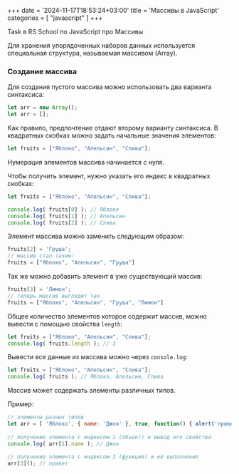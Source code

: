 +++
date = '2024-11-17T18:53:24+03:00'
title = 'Массивы в JavaScript'
categories = [ "javascript" ]
+++

Task в RS School по JavaScript про Массивы

Для хранения упорядоченных наборов 
данных используется специальная структура, 
называемая массивом (Array).

### Создание массива

Для создания пустого массива можно 
использовать два варианта синтаксиса:

```js
let arr = new Array();
let arr = [];
```

Как правило, предпочтение 
отдают второму варианту синтаксиса. 
В квадратных скобках можно задать 
начальные значения элементов:

```js
let fruits = ["Яблоко", "Апельсин", "Слива"];
```

Нумерация элементов массива 
начинается с нуля.

Чтобы получить элемент, 
нужно указать его индекс 
в квадратных скобках:

```js
let fruits = ["Яблоко", "Апельсин", "Слива"];  

console.log( fruits[0] ); // Яблоко
console.log( fruits[1] ); // Апельсин
console.log( fruits[2] ); // Слива
```

Элемент массива можно 
заменить следующим образом:

```js
fruits[2] = 'Груша'; 
// массив стал таким:
fruits = ["Яблоко", "Апельсин", "Груша"]
```

Так же можно добавить элемент 
в уже существующий массив:

```js
fruits[3] = 'Лимон'; 
// теперь массив выглядит так
fruits = ["Яблоко", "Апельсин", "Груша", "Лимон"]
```

Общее количество элементов которое содержит массив, 
можно вывести с помощью свойства <code class="code_line">length</code>:

```js
let fruits = ["Яблоко", "Апельсин", "Слива"];   
console.log( fruits.length ); // 3
```

Вывести все данные из массива можно через <code class="code_line">console.log</code>:

```js
let fruits = ["Яблоко", "Апельсин", "Слива"];
console.log( fruits ); // Яблоко, Апельсин, Слива
```

Массив может содержать элементы различных типов.

Пример:

```js
// элементы разных типов
let arr = [ 'Яблоко', { name: 'Джон' }, true, function() { alert('привет'); } ];   
    
// получение элемента с индексом 1 (объект) и вывод его свойства
console.log( arr[1].name ); // Джон
    
// получение элемента с индексом 3 (функция) и её выполнение
arr[3](); // привет
```